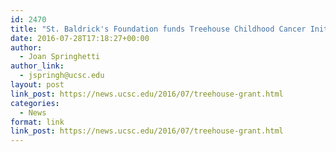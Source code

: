 ```yaml
---
id: 2470
title: "St. Baldrick's Foundation funds Treehouse Childhood Cancer Initiative with $2.5 million grant"
date: 2016-07-28T17:18:27+00:00
author:
  - Joan Springhetti
author_link:
  - jspringh@ucsc.edu
layout: post
link_post: https://news.ucsc.edu/2016/07/treehouse-grant.html
categories:
  - News
format: link
link_post: https://news.ucsc.edu/2016/07/treehouse-grant.html
---
```

